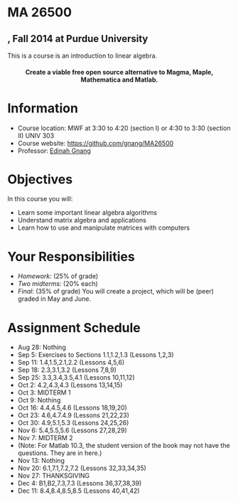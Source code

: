 # MA 26500

## , Fall 2014 at Purdue University

This is a course is an introduction to linear algebra.
<h4 style="text-align:center">
  Create a viable free open source alternative to Magma, Maple, Mathematica and Matlab.
</h4>


# Information

- Course location: MWF at 3:30 to 4:20 (section I) or 4:30 to 3:30 (section II) UNIV 303
- Course website: <https://github.com/gnang/MA26500>
- Professor: [Edinah Gnang](http://www.math.purdue.edu/~egnang/)


# Objectives

In this course you will:

- Learn some important linear algebra algorithms
- Understand matrix algebra and applications
- Learn how to use and manipulate matrices with computers

# Your Responsibilities

- *Homework:* (25% of grade)
- *Two midterms:* (20% each)
- *Final*: (35% of grade) You will create a project, which will be (peer) graded in May and June.


# Assignment Schedule

- Aug 28: Nothing
- Sep 5: Exercises to Sections 1.1,1.2,1.3 (Lessons 1,2,3)
- Sep 11: 1.4,1.5,2.1,2.2 (Lessons 4,5,6)
- Sep 18: 2.3,3.1,3.2 (Lessons 7,8,9)
- Sep 25: 3.3,3.4,3.5,4.1 (Lessons 10,11,12)
- Oct 2: 4.2,4.3,4.3 (Lessons 13,14,15) 
- Oct 3: MIDTERM 1
- Oct 9: Nothing
- Oct 16: 4.4,4.5,4.6 (Lessons 18,19,20)
- Oct 23: 4.6,4.7.4.9 (Lessons 21,22,23)
- Oct 30: 4.9,5.1,5.3 (Lessons 24,25,26)
- Nov 6: 5.4,5.5,5.6 (Lessons 27,28,29)
- Nov 7: MIDTERM 2
- (Note: For Matlab 10.3, the student version of the book may not have the questions. They are in here.)
- Nov 13: Nothing
- Nov 20: 6.1,7.1,7.2,7.2 (Lessons 32,33,34,35)
- Nov 27: THANKSGIVING
- Dec 4: B1,B2,7.3,7.3 (Lessons 36,37,38,39)
- Dec 11: 8.4,8.4,8.5,8.5 (Lessons 40,41,42)
